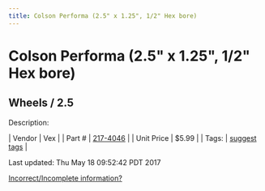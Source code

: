```yaml
---
title: Colson Performa (2.5" x 1.25", 1/2" Hex bore)
---
```


# Colson Performa (2.5" x 1.25", 1/2" Hex bore)
## Wheels / 2.5
Description: 	 

| Vendor | Vex | 
| Part # | [217-4046](http://www.vexrobotics.com/vexpro/motion/wheels-and-hubs/colsonperforma.html) | 
| Unit Price | $5.99 | 
| Tags: | [suggest tags](https://docs.google.com/forms/d/e/1FAIpQLSeWyY8v3RgOty-MyWmh9U0iivNYN_molChYyS-0U-o-kOAv_g/viewform) | 

Last updated: Thu May 18 09:52:42 PDT 2017

 [Incorrect/Incomplete information?](https://docs.google.com/forms/d/e/1FAIpQLSeWyY8v3RgOty-MyWmh9U0iivNYN_molChYyS-0U-o-kOAv_g/viewform)